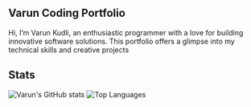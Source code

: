 ## Varun Coding Portfolio

Hi, I’m Varun Kudli, an enthusiastic programmer with a love for building innovative software solutions. This portfolio offers a glimpse into my technical skills and creative projects

## Stats
![Varun's GitHub stats](https://github-readme-stats.vercel.app/api?username=Varun1319&show_icons=true&theme=cobalt)
![Top Languages](https://github-readme-stats.vercel.app/api/top-langs/?username=Varun1319&layout=compact&theme=cobalt)


